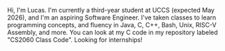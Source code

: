 Hi, I'm Lucas. I'm currently a third-year student at UCCS (expected May 2026), and I'm an aspiring Software Engineer. I've taken classes to learn programming concepts, and fluency in Java, C, C++, Bash, Unix, RISC-V Assembly, and more.
You can look at my C code in my repository labeled "CS2060 Class Code". 
Looking for internships!
